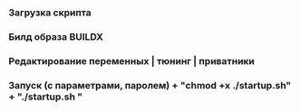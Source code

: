 ### Загрузка скрипта

### Билд образа BUILDX

### Редактирование переменных | тюнинг | приватники

### Запуск (с параметрами, паролем) + "chmod +x ./startup.sh" + "./startup.sh <password>"